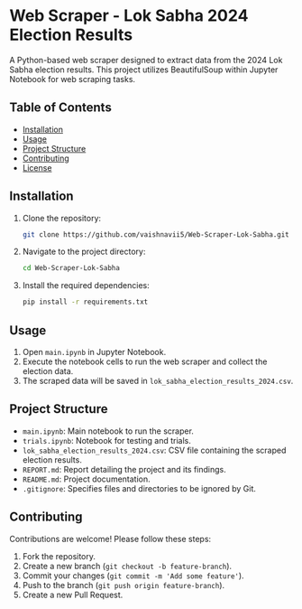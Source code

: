 # Web Scraper - Lok Sabha 2024 Election Results

A Python-based web scraper designed to extract data from the 2024 Lok Sabha election results. This project utilizes BeautifulSoup within Jupyter Notebook for web scraping tasks.

## Table of Contents
- [Installation](#installation)
- [Usage](#usage)
- [Project Structure](#project-structure)
- [Contributing](#contributing)
- [License](#license)

## Installation

1. Clone the repository:
    ```sh
    git clone https://github.com/vaishnavii5/Web-Scraper-Lok-Sabha.git
    ```
2. Navigate to the project directory:
    ```sh
    cd Web-Scraper-Lok-Sabha
    ```
3. Install the required dependencies:
    ```sh
    pip install -r requirements.txt
    ```

## Usage

1. Open `main.ipynb` in Jupyter Notebook.
2. Execute the notebook cells to run the web scraper and collect the election data.
3. The scraped data will be saved in `lok_sabha_election_results_2024.csv`.

## Project Structure

- `main.ipynb`: Main notebook to run the scraper.
- `trials.ipynb`: Notebook for testing and trials.
- `lok_sabha_election_results_2024.csv`: CSV file containing the scraped election results.
- `REPORT.md`: Report detailing the project and its findings.
- `README.md`: Project documentation.
- `.gitignore`: Specifies files and directories to be ignored by Git.

## Contributing

Contributions are welcome! Please follow these steps:
1. Fork the repository.
2. Create a new branch (`git checkout -b feature-branch`).
3. Commit your changes (`git commit -m 'Add some feature'`).
4. Push to the branch (`git push origin feature-branch`).
5. Create a new Pull Request.


